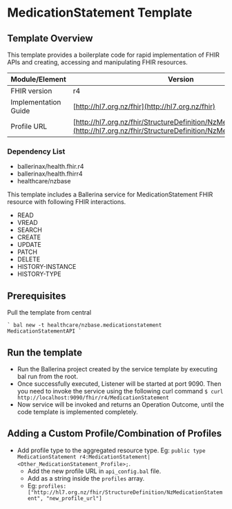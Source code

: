 # MedicationStatement Template

## Template Overview

This template provides a boilerplate code for rapid implementation of FHIR APIs and creating, accessing and manipulating FHIR resources.

| Module/Element       | Version |
| -------------------- | ------- |
| FHIR version         | r4 |
| Implementation Guide | [http://hl7.org.nz/fhir](http://hl7.org.nz/fhir) |
| Profile URL          |[http://hl7.org.nz/fhir/StructureDefinition/NzMedicationStatement](http://hl7.org.nz/fhir/StructureDefinition/NzMedicationStatement)|

### Dependency List

- ballerinax/health.fhir.r4
- ballerinax/health.fhirr4
- healthcare/nzbase

This template includes a Ballerina service for MedicationStatement FHIR resource with following FHIR interactions.
- READ
- VREAD
- SEARCH
- CREATE
- UPDATE
- PATCH
- DELETE
- HISTORY-INSTANCE
- HISTORY-TYPE

## Prerequisites

Pull the template from central

    ` bal new -t healthcare/nzbase.medicationstatement MedicationStatementAPI `

## Run the template

- Run the Ballerina project created by the service template by executing bal run from the root.
- Once successfully executed, Listener will be started at port 9090. Then you need to invoke the service using the following curl command
    ` $ curl http://localhost:9090/fhir/r4/MedicationStatement `
- Now service will be invoked and returns an Operation Outcome, until the code template is implemented completely.

## Adding a Custom Profile/Combination of Profiles

- Add profile type to the aggregated resource type. Eg: `public type MedicationStatement r4:MedicationStatement|<Other_MedicationStatement_Profile>;`.
    - Add the new profile URL in `api_config.bal` file.
    - Add as a string inside the `profiles` array.
    - Eg: `profiles: ["http://hl7.org.nz/fhir/StructureDefinition/NzMedicationStatement", "new_profile_url"]`
